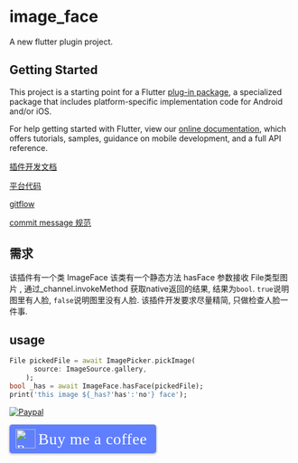 # image_face

A new flutter plugin project.

## Getting Started

This project is a starting point for a Flutter
[plug-in package](https://flutter.dev/developing-packages/),
a specialized package that includes platform-specific implementation code for
Android and/or iOS.

For help getting started with Flutter, view our
[online documentation](https://flutter.dev/docs), which offers tutorials,
samples, guidance on mobile development, and a full API reference.

[插件开发文档](https://flutter.dev/docs/development/packages-and-plugins/developing-packages)

[平台代码](https://flutter.dev/docs/development/platform-integration/platform-channels?tab=ios-channel-swift-tab)

[gitflow](https://www.atlassian.com/git/tutorials/comparing-workflows/gitflow-workflow)

[commit message 规范](https://gist.github.com/stephenparish/9941e89d80e2bc58a153)

## 需求

该插件有一个类 ImageFace 该类有一个静态方法 hasFace 参数接收 File类型图片 , 通过_channel.invokeMethod 获取native返回的结果, 结果为`bool`. `true`说明图里有人脸, `false`说明图里没有人脸. 该插件开发要求尽量精简, 只做检查人脸一件事.


## usage

```dart
File pickedFile = await ImagePicker.pickImage(
      source: ImageSource.gallery,
    );
bool _has = await ImageFace.hasFace(pickedFile);
print('this image ${_has?'has':'no'} face');
```

[![Paypal](https://www.paypalobjects.com/webstatic/mktg/Logo/pp-logo-100px.png)](https://paypal.me/paydomliang)
<style>.bmc-button img{height: 34px !important;width: 35px !important;margin-bottom: 1px !important;box-shadow: none !important;border: none !important;vertical-align: middle !important;}.bmc-button{padding: 7px 15px 7px 10px !important;line-height: 35px !important;height:51px !important;text-decoration: none !important;display:inline-flex !important;color:#ffffff !important;background-color:#5F7FFF !important;border-radius: 5px !important;border: 1px solid transparent !important;padding: 7px 15px 7px 10px !important;font-size: 22px !important;letter-spacing: 0.6px !important;box-shadow: 0px 1px 2px rgba(190, 190, 190, 0.5) !important;-webkit-box-shadow: 0px 1px 2px 2px rgba(190, 190, 190, 0.5) !important;margin: 0 auto !important;font-family:'Cookie', cursive !important;-webkit-box-sizing: border-box !important;box-sizing: border-box !important;}.bmc-button:hover, .bmc-button:active, .bmc-button:focus {-webkit-box-shadow: 0px 1px 2px 2px rgba(190, 190, 190, 0.5) !important;text-decoration: none !important;box-shadow: 0px 1px 2px 2px rgba(190, 190, 190, 0.5) !important;opacity: 0.85 !important;color:#ffffff !important;}</style><link href="https://fonts.googleapis.com/css?family=Cookie" rel="stylesheet"><a class="bmc-button" target="_blank" href="https://www.buymeacoffee.com/domliang"><img src="https://cdn.buymeacoffee.com/buttons/bmc-new-btn-logo.svg" alt="Buy me a coffee"><span style="margin-left:5px;font-size:28px !important;">Buy me a coffee</span></a>
